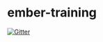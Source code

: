 # ember-training

[![Gitter](https://badges.gitter.im/Join%20Chat.svg)](https://gitter.im/codeallday/ember-training?utm_source=badge&utm_medium=badge&utm_campaign=pr-badge&utm_content=badge)